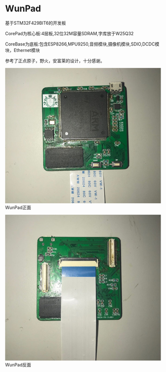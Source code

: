 # WunPad
基于STM32F429BIT6的开发板


CorePad为核心板:4层板,32位32M容量SDRAM,字库放于W25Q32

CoreBase为底板:包含ESP8266,MPU9250,音频模块,摄像机模块,SDIO,DCDC模块，Ethernet模块

参考了正点原子，野火，安富莱的设计，十分感谢。

![1](./WunPad-front.jpg)
WunPad正面

![1](./WunPad-back.jpg)
WunPad反面
